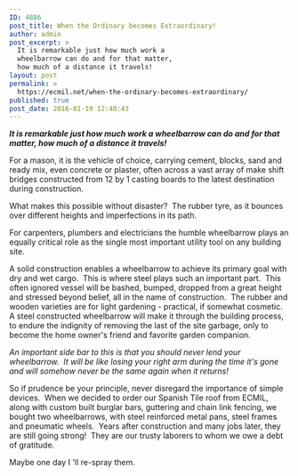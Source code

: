 ```yaml
---
ID: 4886
post_title: When the Ordinary becomes Extraordinary!
author: admin
post_excerpt: >
  It is remarkable just how much work a
  wheelbarrow can do and for that matter,
  how much of a distance it travels!
layout: post
permalink: >
  https://ecmil.net/when-the-ordinary-becomes-extraordinary/
published: true
post_date: 2016-01-19 12:40:43
---
```

<p class="p1"><strong><em>It is remarkable just how much work a wheelbarrow can do
and for that matter, how much of a distance it travels!</em></strong></p>
<p class="p1">For a mason, it is the vehicle of choice, carrying cement, blocks, sand and ready mix, even concrete or plaster, often across a vast array of make shift bridges constructed from 12 by 1 casting boards to the latest destination during construction.</p>
<p class="p1">What makes this possible without disaster?  The rubber tyre, as it bounces over different heights and imperfections in its path.</p>
<p class="p1">For carpenters, plumbers and electricians the humble wheelbarrow plays an equally critical role as the single most important utility tool on any building site.</p>
<p class="p2">A solid construction enables a wheelbarrow to achieve its primary goal with dry and wet cargo.  This is where steel plays such an important part.  This often ignored vessel will be bashed, bumped, dropped from a great height and stressed beyond belief, all in the name of construction.  The rubber and wooden varieties are for light gardening - practical, if somewhat cosmetic.  A steel constructed wheelbarrow will make it through the building process, to endure the indignity of removing the last of the site garbage, only to become the home owner's friend and favorite garden companion.</p>
<p class="p2"><em>An important side bar to this is that you should never lend your wheelbarrow.  It will be like losing your right arm during the time it's gone and will somehow never be the same again when it returns!</em></p>
<p class="p2">So if prudence be your principle, never disregard the importance of simple devices.  When we decided to order our Spanish Tile roof from ECMIL, along with custom built burglar bars, guttering and chain link fencing, we bought two wheelbarrows, with steel reinforced metal pans, steel frames and pneumatic wheels.  Years after construction and many jobs later, they are still going strong!  They are our trusty laborers to whom we owe a debt of gratitude.</p>
<p class="p2">Maybe one day I 'll re-spray them.</p>